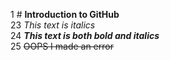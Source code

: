 1 # **Introduction to GitHub**\
23 *This text is italics*\
24 ***This text is both bold and italics***\
25 ~~OOPS I made an error~~
